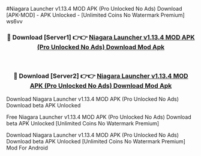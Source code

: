 #Niagara Launcher v1.13.4 MOD APK (Pro Unlocked No Ads) Download [APK-MOD] - APK Unlocked - [Unlimited Coins No Watermark Premium] ws6vv



<div align="center">

<h3>🔴 Download [Server1] 👉👉 <a href="https://momento.my/?title=Niagara_Launcher_v1.13.4_MOD_APK_(Pro_Unlocked_No_Ads)_Download">Niagara Launcher v1.13.4 MOD APK (Pro Unlocked No Ads) Download Mod Apk</a></h3><br>

<h3>🔴 Download [Server2] 👉👉 <a href="https://momento.my/?title=Niagara_Launcher_v1.13.4_MOD_APK_(Pro_Unlocked_No_Ads)_Download">Niagara Launcher v1.13.4 MOD APK (Pro Unlocked No Ads) Download Mod Apk</a></h3>
</div>



Download Niagara Launcher v1.13.4 MOD APK (Pro Unlocked No Ads) Download beta APK Unlocked

Free Niagara Launcher v1.13.4 MOD APK (Pro Unlocked No Ads) Download beta APK Unlocked [Unlimited Coins No Watermark Premium]

Download Niagara Launcher v1.13.4 MOD APK (Pro Unlocked No Ads) Download beta APK Unlocked [Unlimited Coins No Watermark Premium] Mod For Android
